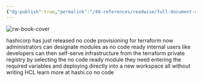```yaml
---
{"dg-publish":true,"permalink":"/40-references/readwise/full-document-contents/no-code-provisioning-with-terraform-cloud/","tags":["rw/articles"]}
---
```


![rw-book-cover](https://i.ytimg.com/vi/MrUO4Sj2ivo/maxresdefault.jpg)

hashicorp has just released no code provisioning for terraform now administrators can designate modules as no code ready internal users like developers can then self-serve infrastructure from the terraform private registry by selecting the no code ready module they need entering the required variables and deploying directly into a new workspace all without writing HCL learn more at hashi.co no code
